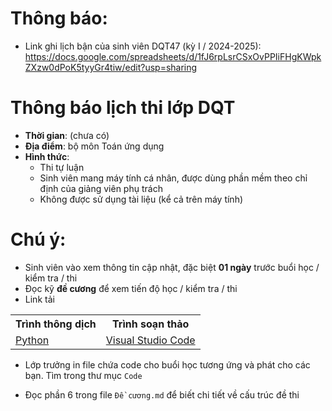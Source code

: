 # Thông báo:
* Link ghi lịch bận của sinh viên DQT47 (kỳ I / 2024-2025):
https://docs.google.com/spreadsheets/d/1fJ6rpLsrCSxOvPPIiFHgKWpkZXzw0dPoK5tyyGr4tiw/edit?usp=sharing

# Thông báo lịch thi lớp DQT
* **Thời gian**: (chưa có)
* **Địa điểm**: bộ môn Toán ứng dụng
* **Hình thức**:
  + Thi tự luận
  + Sinh viên mang máy tính cá nhân, được dùng phần mềm theo chỉ định của giảng viên phụ trách
  + Không được sử dụng tài liệu (kể cả trên máy tính)


# Chú ý:
   * Sinh viên vào xem thông tin cập nhật, đặc biệt **01 ngày** trước  buổi học / kiểm tra / thi
   * Đọc kỹ **đề cương** để xem tiến độ học / kiểm tra / thi
   * Link tải
<table align="center">
  <tr>
    <th>Trình thông dịch</th>
    <th>Trình soạn thảo</th>
  </tr>
  <tr>
    <td><a href="https://www.python.org/"> Python </a></td>
    <td><a href="https://code.visualstudio.com/"> Visual Studio Code </a></td>
  </tr>
</table>

  * Lớp trưởng in file chứa code cho buổi học tương ứng và phát cho các bạn. Tìm trong thư mục `Code`

  * Đọc phần 6 trong file `Đề cương.md` để biết chi tiết về cấu trúc đề thi
